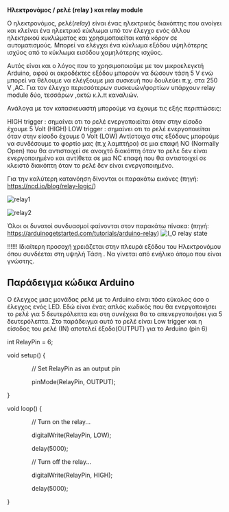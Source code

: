 ﻿**Ηλεκτρονόμος / ρελέ (relay ) και relay module**

Ο ηλεκτρονόμος, ρελέ(*relay*)  είναι ένας ηλεκτρικός διακόπτης που ανοίγει και κλείνει ένα ηλεκτρικό κύκλωμα υπό τον έλεγχο ενός άλλου ηλεκτρικού κυκλώματος και χρησιμοποιείται κατά κόρον σε αυτοματισμούς. Μπορεί  να ελέγχει ένα κύκλωμα εξόδου υψηλότερης ισχύος από το κύκλωμα εισόδου χαμηλότερης ισχύος.

Αυτός είναι και ο λόγος που το χρησιμοποιούμε με τον μικροελεγκτή Arduino, αφού οι ακροδέκτες εξόδου μπορούν να δώσουν τάση  5 V ενώ μπορεί να θέλουμε να ελέγξουμε μια συσκευή που δουλεύει π.χ. στα 250 V  ,AC. Για τον έλεγχο περισσότερων συσκευών/φορτίων υπάρχουν relay module  δύο, τεσσάρων ,οκτώ κ.λ.π καναλιών.


             













Ανάλογα  με τον κατασκευαστή μπορούμε να έχουμε τις εξής περιπτώσεις:

HIGH trigger : σημαίνει οτι το ρελέ ενεργοποιείται όταν στην είσοδο έχουμε 5 Volt (HIGH)
LOW trigger : σημαίνει οτι το ρελέ ενεργοποιείται όταν στην είσοδο έχουμε 0 Volt (LOW)
Αντίστοιχα στις εξόδους μπορούμε να συνδέσουμε το φορτίο μας (π.χ λαμπτήρα) σε μια  επαφή 
NO (Normally Open) που θα αντιστοιχεί σε ανοιχτό διακόπτη όταν το ρελε δεν είναι ενεργοποιημένο και αντίθετα σε μια NC επαφή που θα αντιστοιχεί σε κλειστό διακόπτη όταν το ρελέ δεν είναι ενεργοποιημένο.

Για την καλύτερη κατανόηση δίνονται οι παρακάτω εικόνες (πηγή: <https://ncd.io/blog/relay-logic/>)

![relay1](https://github.com/1ekzakynthou/Bathroom-Automation/assets/80713520/695f328b-cc02-4c2e-b39d-c291299c87ca)


![relay2](https://github.com/1ekzakynthou/Bathroom-Automation/assets/80713520/38851588-caf8-4fab-af55-64115173d904)

















Όλοι οι δυνατοί συνδυασμοί φαίνονται στον παρακάτω πίνακα: 
(πηγή: https://arduinogetstarted.com/tutorials/arduino-relay)
![I_O relay state](https://github.com/1ekzakynthou/Bathroom-Automation/assets/80713520/0f7d9079-f1c4-4ff7-b271-8fa92e49dac2)



!!!!!! Ιδιαίτερη προσοχή χρειάζεται στην πλευρά εξόδου του Ηλεκτρονόμου όπου συνδέεται στη υψηλή Τάση . Να γίνεται από ενήλικο άτομο που είναι γνώστης.

## <a name="arduino-example-code"></a>**Παράδειγμα κώδικα Arduino**
Ο έλεγχος μιας μονάδας ρελέ με το Arduino είναι τόσο εύκολος όσο ο έλεγχος ενός LED. Εδώ είναι ένας απλός κωδικός που θα ενεργοποιήσει το ρελέ για 5 δευτερόλεπτα και στη συνέχεια θα το απενεργοποιήσει για 5 δευτερόλεπτα. Στο παράδειγμα αυτό το ρελέ είναι Low trigger και η είσοδος του ρελέ (ΙΝ) αποτελεί έξοδο(OUTPUT) για το Arduino (pin 6)


int RelayPin = 6;

void setup() {

`        `// Set RelayPin as an output pin

`        `pinMode(RelayPin, OUTPUT);

}

void loop() {

`        `// Turn on the relay...

`        `digitalWrite(RelayPin, LOW);

`        `delay(5000);



`        `// Turn off the relay...

`        `digitalWrite(RelayPin, HIGH);

`        `delay(5000);

}
###

